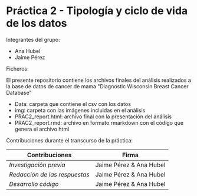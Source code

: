 # Práctica 2 - Tipología y ciclo de vida de los datos

Integrantes del grupo:

- Ana Hubel
- Jaime Pérez


Ficheros:

El presente repositorio contiene los archivos finales del análisis realizados a la base de datos de cancer de mama "Diagnostic Wisconsin Breast Cancer Database"

- Data: carpeta que contiene el csv con los datos
- img: carpeta con las imágenes incluidas en el análisis
- PRAC2_report.html: archivo final con la presentación del análisis
- PRAC2_report.rmd: archivo en formato rmarkdown con el código que genera el archivo html

Contribuciones durante el transcurso de la práctica:


 **Contribuciones**    |  **Firma** | 
-----------------------| ----------------------|
*Investigación previa* | Jaime Pérez & Ana Hubel 
*Redacción de las respuestas* | Jaime Pérez & Ana Hubel
*Desarrollo código* | Jaime Pérez & Ana Hubel